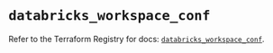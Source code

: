 # `databricks_workspace_conf`

Refer to the Terraform Registry for docs: [`databricks_workspace_conf`](https://registry.terraform.io/providers/databricks/databricks/1.59.0/docs/resources/workspace_conf).
